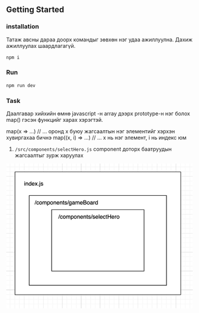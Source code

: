 ## Getting Started

### installation

Татаж авсны дараа доорх командыг зөвхөн нэг удаа ажиллуулна. Дахиж ажиллуулах шаардлагагүй.

```bash
npm i
```

### Run

```bash
npm run dev
```

### Task

Даалгавар хийхийн өмнө javascript -н array дээрх prototype-н нэг болох map() гэсэн функцийг харах хэрэгтэй.

map(x => ...) // ... оронд x буюу жагсаалтын нэг элементийг хэрхэн хувиргахаа бичнэ
map((x, i) => ...) // ... x нь нэг элемент, i нь индекс юм

1. `/src/components/selectHero.js` component доторх баатруудын жагсаалтыг зурж харуулах

![component](component.png)
